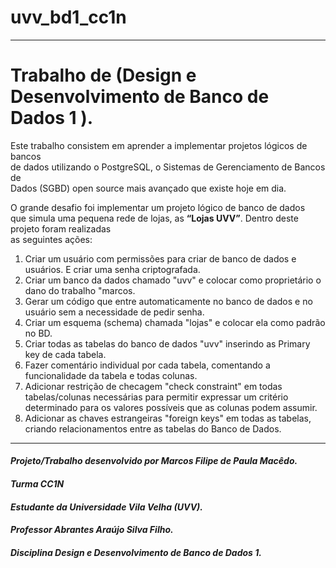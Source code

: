 
# uvv_bd1_cc1n
___
# Trabalho de (Design e Desenvolvimento de Banco de Dados 1 ).

   <p> 
Este trabalho consistem em aprender a implementar projetos lógicos de bancos <br>
de dados utilizando o PostgreSQL, o Sistemas de Gerenciamento de Bancos de <br>
Dados (SGBD) open source mais avançado que existe hoje em dia.
  </p>

O grande desafio foi implementar um projeto lógico de banco de dados <br>
que simula uma pequena rede de lojas, as **“Lojas UVV”**. Dentro deste projeto foram realizadas <br>
as seguintes ações:

1. Criar um usuário com permissões para criar de banco de dados e usuários. E criar uma senha criptografada.
2. Criar um banco da dados chamado "uvv" e colocar como proprietário o dano do trabalho "marcos.
3. Gerar um código que entre automaticamente no banco de dados e no usuário sem a necessidade de pedir senha.
4. Criar um esquema (schema) chamada "lojas" e colocar ela como padrão no BD.
5. Criar todas as tabelas do banco de dados "uvv" inserindo as Primary key de cada tabela.
6. Fazer comentário individual por cada tabela, comentando a funcionalidade da tabela e todas colunas. 
7. Adicionar restrição de checagem "check constraint" em todas tabelas/colunas necessárias para permitir expressar um critério determinado para os valores possíveis que as colunas podem assumir.
8. Adicionar as chaves estrangeiras "foreign keys"  em todas as tabelas, criando relacionamentos entre as tabelas do Banco de Dados.
___
#### *Projeto/Trabalho desenvolvido por Marcos Filipe de Paula Macêdo.*
####  *Turma CC1N*
#### *Estudante da Universidade Vila Velha (UVV).*
#### *Professor Abrantes Araújo Silva Filho.*
#### *Disciplina Design e Desenvolvimento de Banco de Dados 1.*
